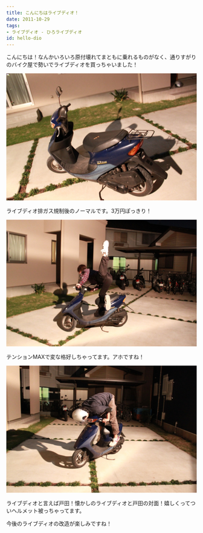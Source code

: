 ```yaml
---
title: こんにちはライブディオ！
date: 2011-10-29
tags:
- ライブディオ - ひろライブディオ
id: hello-dio
---
```


<p class="sentence spacing">こんにちは！なんかいろいろ原付壊れてまともに乗れるものがなく、通りすがりのバイク屋で勢いでライブディオを買っちゃいました！</p>
<div class="center spacing"><img class="img-fluid" src="/photo/diary/2011.10.29_01.jpg" alt=""></div>
<p class="sentence spacing">ライブディオ排ガス規制後のノーマルです。3万円ぽっきり！</p>
<div class="center spacing"><img class="img-fluid" src="/photo/diary/2011.10.29_02.jpg" alt=""></div>
<p class="sentence spacing">テンションMAXで変な格好しちゃってます。アホですね！</p>
<div class="center spacing"><img class="img-fluid" src="/photo/diary/2011.10.29_03.jpg" alt=""></div>
<p class="sentence spacing">ライブディオと言えば戸田！懐かしのライブディオと戸田の対面！嬉しくってついヘルメット被っちゃってます。</p>
<p class="sentence spacing">今後のライブディオの改造が楽しみですね！</p>

